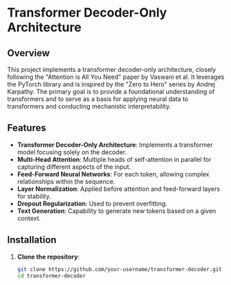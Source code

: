 # Transformer Decoder-Only Architecture

## Overview

This project implements a transformer decoder-only architecture, closely following the "Attention is All You Need" paper by Vaswani et al. It leverages the PyTorch library and is inspired by the "Zero to Hero" series by Andrej Karpathy. The primary goal is to provide a foundational understanding of transformers and to serve as a basis for applying neural data to transformers and conducting mechanistic interpretability.

## Features

- **Transformer Decoder-Only Architecture**: Implements a transformer model focusing solely on the decoder.
- **Multi-Head Attention**: Multiple heads of self-attention in parallel for capturing different aspects of the input.
- **Feed-Forward Neural Networks**: For each token, allowing complex relationships within the sequence.
- **Layer Normalization**: Applied before attention and feed-forward layers for stability.
- **Dropout Regularization**: Used to prevent overfitting.
- **Text Generation**: Capability to generate new tokens based on a given context.

## Installation

1. **Clone the repository**:
    ```bash
    git clone https://github.com/your-username/transformer-decoder.git
    cd transformer-decoder
    ```
